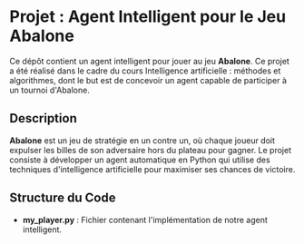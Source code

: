 # Projet : Agent Intelligent pour le Jeu Abalone

Ce dépôt contient un agent intelligent pour jouer au jeu **Abalone**. Ce projet a été réalisé dans le cadre du cours Intelligence artificielle : méthodes et algorithmes, dont le but est de concevoir un agent capable de participer à un tournoi d'Abalone.

## Description

**Abalone** est un jeu de stratégie en un contre un, où chaque joueur doit expulser les billes de son adversaire hors du plateau pour gagner. Le projet consiste à développer un agent automatique en Python qui utilise des techniques d'intelligence artificielle pour maximiser ses chances de victoire.

## Structure du Code

- **my_player.py** : Fichier contenant l'implémentation de notre agent intelligent.
